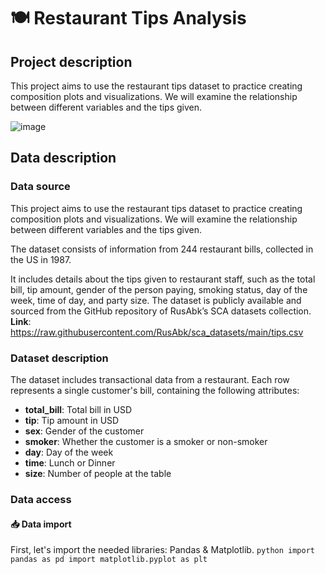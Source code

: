 # 🍽️ Restaurant Tips Analysis

## Project description
This project aims to use the restaurant tips dataset to practice creating composition plots and visualizations. We will examine the relationship between different variables and the tips given.

![image](https://github.com/user-attachments/assets/5cbc2051-9678-4cd6-83a2-8c1ab99fd2b2)

## Data description

### Data source
This project aims to use the restaurant tips dataset to practice creating composition plots and visualizations. We will examine the relationship between different variables and the tips given.

The dataset consists of information from 244 restaurant bills, collected in the US in 1987.

It includes details about the tips given to restaurant staff, such as the total bill, tip amount, gender of the person paying, smoking status, day of the week, time of day, and party size.
The dataset is publicly available and sourced from the GitHub repository of RusAbk’s SCA datasets collection.
**Link**: https://raw.githubusercontent.com/RusAbk/sca_datasets/main/tips.csv

### Dataset description
The dataset includes transactional data from a restaurant. Each row represents a single customer's bill, containing the following attributes:
+ **total_bill**: Total bill in USD
+ **tip**: Tip amount in USD
+ **sex**: Gender of the customer
+ **smoker**: Whether the customer is a smoker or non-smoker
+ **day**: Day of the week
+ **time**: Lunch or Dinner
+ **size**: Number of people at the table

### Data access
#### 📥 Data import
First, let's import the needed libraries: Pandas & Matplotlib.
`python
import pandas as pd
import matplotlib.pyplot as plt`
